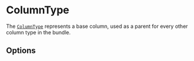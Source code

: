 <script setup>
    import ColumnTypeOptions from "./options/column.md";
</script>

# ColumnType

The [`ColumnType`](https://github.com/Kreyu/data-table-bundle/blob/main/src/Column/Type/ColumnType.php) represents a base column, used as a parent for every other column type in the bundle.

## Options

<ColumnTypeOptions/>
